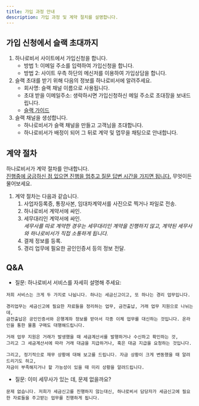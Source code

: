 ```yaml
---
title: 가입 과정 안내
description: 가입 과정 및 계약 절치를 설명합니다. 
---
```


## 가입 신청에서 슬랙 초대까지

1. 하나로비서 사이트에서 가입신청을 합니다. 
   - 방법 1: 이메일 주소를 입력하여 가입신청을 합니다. 
   - 방법 2: 사이트 우측 하단의 메신저를 이용하여 가입상담을 합니다.
1. 슬랙 초대를 받기 위해 다음의 정보를 하나로비서에 알려주세요.
   - 회사명: 슬랙 채널 이름으로 사용됩니다.
   - 초대 받을 이메일주소: 생락하시면 가입신청하신 메일 주소로 초대장을 보내드립니다.
   - [슬랙 가이드](https://get.slack.help/hc/en-us/categories/360000049043)
1. 슬랙 채널을 생성합니다.
   - 하나로비서가 슬랙 채널을 만들고 고객님을 초대합니다. 
   - 하나로비서가 배정이 되어 그 뒤로 계약 및 멉무을 채팅으로 안내합니다.

## 계약 절차

하나로비서가 계약 절차를 안내합니다.<br>
<u>진행중에 궁금하신 점 있으면 진행을 멈추고 질문 답변 시간을 가지면 됩니다.</u> 무엇이든 물어보세요.

1. 계약 절차는 다음과 같습니다. 
   1. 사업자등록증, 통장사본, 임대차계약서를 사진으로 찍거나 파일로 전송.
   1. 하나로비서 계약서에 싸인. 
   1. 세무대리인 계약서에 싸인. <br>
      *세무사를 따로 계약한 경우는 세무대리인 계약을 진행하지 않고, 계약된 세무사와 하나로비서가 직접 소통하게 됩니다.*
   1. 결제 정보를 등록.
   1. 경리 업무에 필요한 공인인증서 등의 정보 전달.


## Q&A 

- 질문: 하나로비서 서비스를 자세히 설명해 주세요:

```
저희 서비스는 크게 두 가지로 나뉩니다. 하나는 세금신고이고, 또 하나는 경리 업무입니다.

경리업무는 세금신고에 필요한 자료들을 정리하는 업무, 금전출납, 거래 업무 지원으로 나뉘는데, 
금전출납은 공인인증서와 은행계좌 정보를 받아서 각종 이체 업무를 대신하는 것입니다. 온라인을 통한 물품 구매도 대행해드립니다. 

거래 업무 지원은 거래가 발생했을 때 세금계산서를 발행하거나 수신하고 확인하는 것, 
그리고 그 세금계산서에 따라 거래 대금을 지급하거나, 혹은 대금 지급을 요청하는 것입니다.

그리고, 정기적으로 재무 상황에 대해 보고를 드립니다. 자금 상황이 크게 변동했을 때 알려드리기도 하고, 
자금이 부족해지거나 할 가능성이 있을 때 미리 상황을 알려드립니다.
```

- 질문: 이미 세무사가 있는 데, 문제 없을까요?

```
문제 없습니다. 저희가 세금신고를 진행하지 않는대신, 하나로비서 담당자가 세금신고에 필요한 자료들을 주고받는 업무를 진행하게 됩니다. 
```
